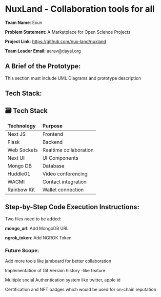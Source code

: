 # NuxLand - Collaboration tools for all

**Team Name**: Exun

**Problem Statement**: A Marketplace for Open Science Projects

**Project Link**: https://github.com/nux-land/nuxland

**Team Leader Email**: aarav@dayal.org

## A Brief of the Prototype:

This section must include UML Diagrams and prototype description

## Tech Stack:

## 🗃 Tech Stack

<div align="left">
  <table>
    <thead>
      <td><strong>Technology</strong></td>
      <td><strong>Purpose</strong></td>
    </thead>
    <tbody>
      <tr>
        <td>Next JS</td>
        <td>Frontend</td>
      </tr>
      <tr>
        <td>Flask</td>
        <td>Backend</td>
      </tr>
      <tr>
        <td>Web Sockets</td>
        <td>Realtime collaboration</td>
      </tr>
      <tr>
        <td>Next UI</td>
        <td>UI Components</td>
      </tr>
      <tr>
        <td>Mongo DB</td>
        <td>Database</td>
      </tr>
      <tr>
        <td>Huddle01</td>
        <td>Video conferencing</td>
      </tr>
      <tr>
        <td>WAGMI</td>
        <td>Contact integration</td>
      </tr>
      <tr>
        <td>Rainbow Kit</td>
        <td>Wallet connection</td>
      </tr>
    </tbody>
  </table>
</div>

## Step-by-Step Code Execution Instructions:

Two files need to be added:

**mongo_url**: Add MongoDB URL

**ngrok_token**: Add NGROK Token

### Future Scope:

Add more tools like jamboard for better collaboration

Implementation of Git Version history -like feature

Multiple social Authentication system like twitter, apple id

Certification and NFT badges which would be used for on-chain reputation
